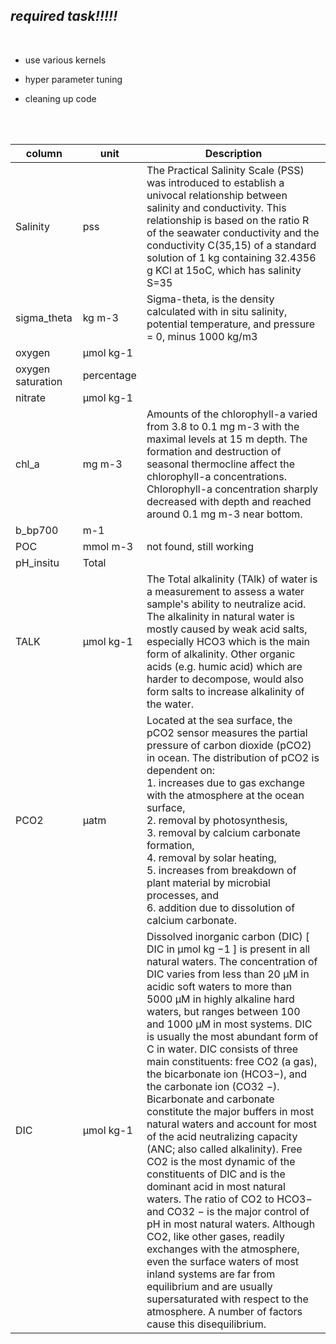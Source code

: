 ## <i>required task!!!!!</i>
<br>

- use various kernels

- hyper parameter tuning

- cleaning up code




<br><br>


| column | unit | Description |
|--------|------|----|
| Salinity | pss | The Practical Salinity Scale (PSS) was introduced to establish a univocal relationship between salinity and conductivity. This relationship is based on the ratio R of the seawater conductivity and the conductivity C(35,15) of a standard solution of 1 kg containing 32.4356 g KCl at 15oC, which has salinity S=35 |
| sigma_theta |kg m-3 | Sigma-theta, is the density calculated with in situ salinity, potential temperature, and pressure = 0, minus 1000 kg/m3 |
| oxygen | µmol kg-1 | 
| oxygen saturation | percentage |
| nitrate | µmol kg-1 |
| chl_a | mg m-3 | Amounts of the chlorophyll-a varied from 3.8 to 0.1 mg m-3 with the maximal levels at 15 m depth. The formation and destruction of seasonal thermocline affect the chlorophyll-a concentrations. Chlorophyll-a concentration sharply decreased with depth and reached around 0.1 mg m-3 near bottom. |
| b_bp700 | m-1 |
| POC | mmol m-3 | not found, still working |
| pH_insitu | Total |
| TALK | µmol kg-1 | The Total alkalinity (TAlk) of water is a measurement to assess a water sample's ability to neutralize acid. The alkalinity in natural water is mostly caused by weak acid salts, especially HCO3 which is the main form of alkalinity. Other organic acids (e.g. humic acid) which are harder to decompose, would also form salts to increase alkalinity of the water.|
| PCO2 | µatm | Located at the sea surface, the pCO2 sensor measures the partial pressure of carbon dioxide (pCO2) in ocean. The distribution of pCO2 is dependent on: <br> 1. increases due to gas exchange with the atmosphere at the ocean surface, <br> 2. removal by photosynthesis, <br> 3. removal by calcium carbonate formation, <br> 4. removal by solar heating, <br> 5. increases from breakdown of plant material by microbial processes, and <br> 6. addition due to dissolution of calcium carbonate. |
| DIC | µmol kg-1 | Dissolved inorganic carbon (DIC) [ DIC in µmol kg −1 ] is present in all natural waters. The concentration of DIC varies from less than 20 μM in acidic soft waters to more than 5000 μM in highly alkaline hard waters, but ranges between 100 and 1000 μM in most systems. DIC is usually the most abundant form of C in water. DIC consists of three main constituents: free CO2 (a gas), the bicarbonate ion (HCO3−), and the carbonate ion (CO32 −). Bicarbonate and carbonate constitute the major buffers in most natural waters and account for most of the acid neutralizing capacity (ANC; also called alkalinity). Free CO2 is the most dynamic of the constituents of DIC and is the dominant acid in most natural waters. The ratio of CO2 to HCO3− and CO32 − is the major control of pH in most natural waters. Although CO2, like other gases, readily exchanges with the atmosphere, even the surface waters of most inland systems are far from equilibrium and are usually supersaturated with respect to the atmosphere. A number of factors cause this disequilibrium. |

